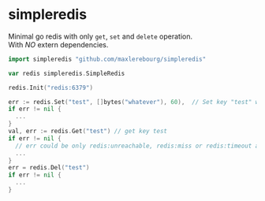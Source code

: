 # simpleredis
Minimal go redis with only `get`, `set` and `delete` operation.  
With *NO* extern dependencies.

```go
import simpleredis "github.com/maxlerebourg/simpleredis"

var redis simpleredis.SimpleRedis

redis.Init("redis:6379")

err := redis.Set("test", []bytes("whatever"), 60),  // Set key "test" with "whatever" for 60 seconds
if err != nil {
  ...
}
val, err := redis.Get("test") // get key test
if err != nil {
  // err could be only redis:unreachable, redis:miss or redis:timeout available in simpleredis.RedisUnreachable
  ...
}
err = redis.Del("test")
if err != nil {
  ...
}
```
